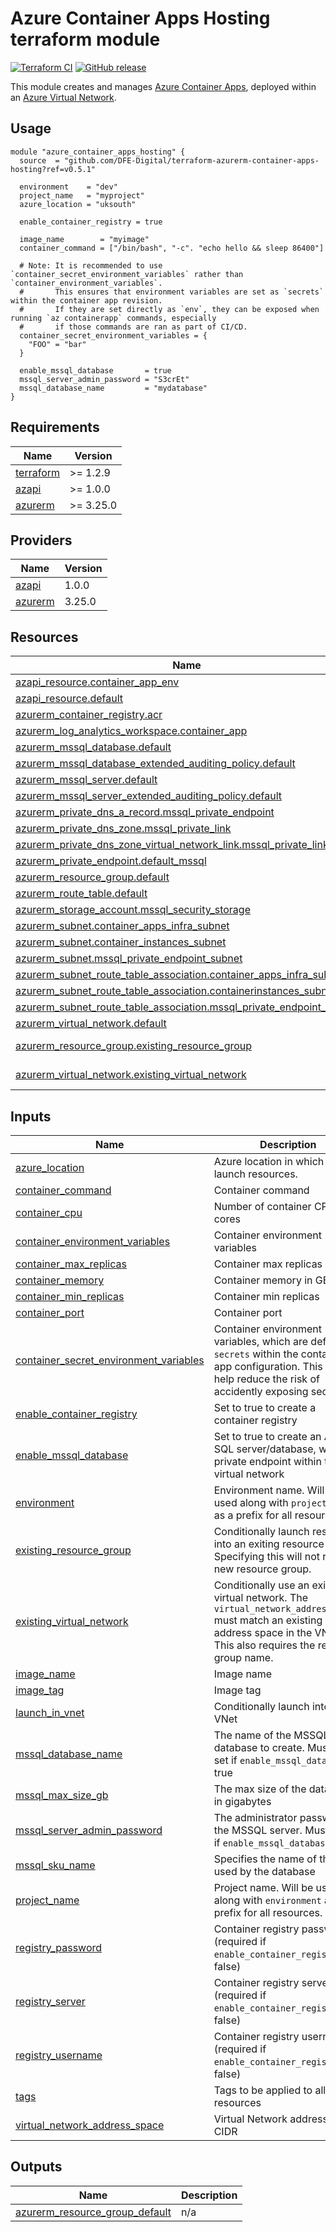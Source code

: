# Azure Container Apps Hosting terraform module

[![Terraform CI](https://github.com/DFE-Digital/terraform-azurerm-container-apps-hosting/actions/workflows/continuous-integration-terraform.yml/badge.svg?branch=main)](https://github.com/DFE-Digital/terraform-azurerm-container-apps-hosting/actions/workflows/continuous-integration-terraform.yml?branch=main)
[![GitHub release](https://img.shields.io/github/release/DFE-Digital/terraform-azurerm-container-apps-hosting)](https://github.com/DFE-Digital/terraform-azurerm-container-apps-hosting/releases)

This module creates and manages [Azure Container Apps][1], deployed within an [Azure Virtual Network][2].

## Usage

```hcl
module "azure_container_apps_hosting" {
  source  = "github.com/DFE-Digital/terraform-azurerm-container-apps-hosting?ref=v0.5.1"

  environment    = "dev"
  project_name   = "myproject"
  azure_location = "uksouth"

  enable_container_registry = true

  image_name        = "myimage"
  container_command = ["/bin/bash", "-c". "echo hello && sleep 86400"]

  # Note: It is recommended to use `container_secret_environment_variables` rather than `container_environment_variables`.
  #       This ensures that environment variables are set as `secrets` within the container app revision.
  #       If they are set directly as `env`, they can be exposed when running `az containerapp` commands, especially
  #       if those commands are ran as part of CI/CD.
  container_secret_environment_variables = {
    "FOO" = "bar"
  }

  enable_mssql_database       = true
  mssql_server_admin_password = "S3crEt"
  mssql_database_name         = "mydatabase"
}
```

<!-- BEGIN_TF_DOCS -->
## Requirements

| Name | Version |
|------|---------|
| <a name="requirement_terraform"></a> [terraform](#requirement\_terraform) | >= 1.2.9 |
| <a name="requirement_azapi"></a> [azapi](#requirement\_azapi) | >= 1.0.0 |
| <a name="requirement_azurerm"></a> [azurerm](#requirement\_azurerm) | >= 3.25.0 |

## Providers

| Name | Version |
|------|---------|
| <a name="provider_azapi"></a> [azapi](#provider\_azapi) | 1.0.0 |
| <a name="provider_azurerm"></a> [azurerm](#provider\_azurerm) | 3.25.0 |

## Resources

| Name | Type |
|------|------|
| [azapi_resource.container_app_env](https://registry.terraform.io/providers/Azure/azapi/latest/docs/resources/resource) | resource |
| [azapi_resource.default](https://registry.terraform.io/providers/Azure/azapi/latest/docs/resources/resource) | resource |
| [azurerm_container_registry.acr](https://registry.terraform.io/providers/hashicorp/azurerm/latest/docs/resources/container_registry) | resource |
| [azurerm_log_analytics_workspace.container_app](https://registry.terraform.io/providers/hashicorp/azurerm/latest/docs/resources/log_analytics_workspace) | resource |
| [azurerm_mssql_database.default](https://registry.terraform.io/providers/hashicorp/azurerm/latest/docs/resources/mssql_database) | resource |
| [azurerm_mssql_database_extended_auditing_policy.default](https://registry.terraform.io/providers/hashicorp/azurerm/latest/docs/resources/mssql_database_extended_auditing_policy) | resource |
| [azurerm_mssql_server.default](https://registry.terraform.io/providers/hashicorp/azurerm/latest/docs/resources/mssql_server) | resource |
| [azurerm_mssql_server_extended_auditing_policy.default](https://registry.terraform.io/providers/hashicorp/azurerm/latest/docs/resources/mssql_server_extended_auditing_policy) | resource |
| [azurerm_private_dns_a_record.mssql_private_endpoint](https://registry.terraform.io/providers/hashicorp/azurerm/latest/docs/resources/private_dns_a_record) | resource |
| [azurerm_private_dns_zone.mssql_private_link](https://registry.terraform.io/providers/hashicorp/azurerm/latest/docs/resources/private_dns_zone) | resource |
| [azurerm_private_dns_zone_virtual_network_link.mssql_private_link](https://registry.terraform.io/providers/hashicorp/azurerm/latest/docs/resources/private_dns_zone_virtual_network_link) | resource |
| [azurerm_private_endpoint.default_mssql](https://registry.terraform.io/providers/hashicorp/azurerm/latest/docs/resources/private_endpoint) | resource |
| [azurerm_resource_group.default](https://registry.terraform.io/providers/hashicorp/azurerm/latest/docs/resources/resource_group) | resource |
| [azurerm_route_table.default](https://registry.terraform.io/providers/hashicorp/azurerm/latest/docs/resources/route_table) | resource |
| [azurerm_storage_account.mssql_security_storage](https://registry.terraform.io/providers/hashicorp/azurerm/latest/docs/resources/storage_account) | resource |
| [azurerm_subnet.container_apps_infra_subnet](https://registry.terraform.io/providers/hashicorp/azurerm/latest/docs/resources/subnet) | resource |
| [azurerm_subnet.container_instances_subnet](https://registry.terraform.io/providers/hashicorp/azurerm/latest/docs/resources/subnet) | resource |
| [azurerm_subnet.mssql_private_endpoint_subnet](https://registry.terraform.io/providers/hashicorp/azurerm/latest/docs/resources/subnet) | resource |
| [azurerm_subnet_route_table_association.container_apps_infra_subnet](https://registry.terraform.io/providers/hashicorp/azurerm/latest/docs/resources/subnet_route_table_association) | resource |
| [azurerm_subnet_route_table_association.containerinstances_subnet](https://registry.terraform.io/providers/hashicorp/azurerm/latest/docs/resources/subnet_route_table_association) | resource |
| [azurerm_subnet_route_table_association.mssql_private_endpoint_subnet](https://registry.terraform.io/providers/hashicorp/azurerm/latest/docs/resources/subnet_route_table_association) | resource |
| [azurerm_virtual_network.default](https://registry.terraform.io/providers/hashicorp/azurerm/latest/docs/resources/virtual_network) | resource |
| [azurerm_resource_group.existing_resource_group](https://registry.terraform.io/providers/hashicorp/azurerm/latest/docs/data-sources/resource_group) | data source |
| [azurerm_virtual_network.existing_virtual_network](https://registry.terraform.io/providers/hashicorp/azurerm/latest/docs/data-sources/virtual_network) | data source |

## Inputs

| Name | Description | Type | Default | Required |
|------|-------------|------|---------|:--------:|
| <a name="input_azure_location"></a> [azure\_location](#input\_azure\_location) | Azure location in which to launch resources. | `string` | n/a | yes |
| <a name="input_container_command"></a> [container\_command](#input\_container\_command) | Container command | `list(any)` | `[]` | no |
| <a name="input_container_cpu"></a> [container\_cpu](#input\_container\_cpu) | Number of container CPU cores | `number` | `1` | no |
| <a name="input_container_environment_variables"></a> [container\_environment\_variables](#input\_container\_environment\_variables) | Container environment variables | `map(string)` | `{}` | no |
| <a name="input_container_max_replicas"></a> [container\_max\_replicas](#input\_container\_max\_replicas) | Container max replicas | `number` | `2` | no |
| <a name="input_container_memory"></a> [container\_memory](#input\_container\_memory) | Container memory in GB | `number` | `2` | no |
| <a name="input_container_min_replicas"></a> [container\_min\_replicas](#input\_container\_min\_replicas) | Container min replicas | `number` | `1` | no |
| <a name="input_container_port"></a> [container\_port](#input\_container\_port) | Container port | `number` | `80` | no |
| <a name="input_container_secret_environment_variables"></a> [container\_secret\_environment\_variables](#input\_container\_secret\_environment\_variables) | Container environment variables, which are defined as `secrets` within the container app configuration. This is to help reduce the risk of accidently exposing secrets. | `map(string)` | `{}` | no |
| <a name="input_enable_container_registry"></a> [enable\_container\_registry](#input\_enable\_container\_registry) | Set to true to create a container registry | `bool` | n/a | yes |
| <a name="input_enable_mssql_database"></a> [enable\_mssql\_database](#input\_enable\_mssql\_database) | Set to true to create an Azure SQL server/database, with a private endpoint within the virtual network | `bool` | `false` | no |
| <a name="input_environment"></a> [environment](#input\_environment) | Environment name. Will be used along with `project_name` as a prefix for all resources. | `string` | n/a | yes |
| <a name="input_existing_resource_group"></a> [existing\_resource\_group](#input\_existing\_resource\_group) | Conditionally launch resources into an exiting resource group. Specifying this will not reate a new resource group. | `string` | `""` | no |
| <a name="input_existing_virtual_network"></a> [existing\_virtual\_network](#input\_existing\_virtual\_network) | Conditionally use an existing virtual network. The `virtual_network_address_space` must match an existing address space in the VNet. This also requires the resource group name. | `string` | `""` | no |
| <a name="input_image_name"></a> [image\_name](#input\_image\_name) | Image name | `string` | n/a | yes |
| <a name="input_image_tag"></a> [image\_tag](#input\_image\_tag) | Image tag | `string` | `"latest"` | no |
| <a name="input_launch_in_vnet"></a> [launch\_in\_vnet](#input\_launch\_in\_vnet) | Conditionally launch into a VNet | `bool` | `true` | no |
| <a name="input_mssql_database_name"></a> [mssql\_database\_name](#input\_mssql\_database\_name) | The name of the MSSQL database to create. Must be set if `enable_mssql_database` is true | `string` | `""` | no |
| <a name="input_mssql_max_size_gb"></a> [mssql\_max\_size\_gb](#input\_mssql\_max\_size\_gb) | The max size of the database in gigabytes | `number` | `2` | no |
| <a name="input_mssql_server_admin_password"></a> [mssql\_server\_admin\_password](#input\_mssql\_server\_admin\_password) | The administrator password for the MSSQL server. Must be set if `enable_mssql_database` is true | `string` | `""` | no |
| <a name="input_mssql_sku_name"></a> [mssql\_sku\_name](#input\_mssql\_sku\_name) | Specifies the name of the SKU used by the database | `string` | `"Basic"` | no |
| <a name="input_project_name"></a> [project\_name](#input\_project\_name) | Project name. Will be used along with `environment` as a prefix for all resources. | `string` | n/a | yes |
| <a name="input_registry_password"></a> [registry\_password](#input\_registry\_password) | Container registry password (required if `enable_container_registry` is false) | `string` | `""` | no |
| <a name="input_registry_server"></a> [registry\_server](#input\_registry\_server) | Container registry server (required if `enable_container_registry` is false) | `string` | `""` | no |
| <a name="input_registry_username"></a> [registry\_username](#input\_registry\_username) | Container registry username (required if `enable_container_registry` is false) | `string` | `""` | no |
| <a name="input_tags"></a> [tags](#input\_tags) | Tags to be applied to all resources | `map(string)` | `{}` | no |
| <a name="input_virtual_network_address_space"></a> [virtual\_network\_address\_space](#input\_virtual\_network\_address\_space) | Virtual Network address space CIDR | `string` | `"172.16.0.0/12"` | no |

## Outputs

| Name | Description |
|------|-------------|
| <a name="output_azurerm_resource_group_default"></a> [azurerm\_resource\_group\_default](#output\_azurerm\_resource\_group\_default) | n/a |
<!-- END_TF_DOCS -->

[1]: https://azure.microsoft.com/en-us/services/container-apps
[2]: https://docs.microsoft.com/en-us/azure/virtual-network/virtual-networks-overview
